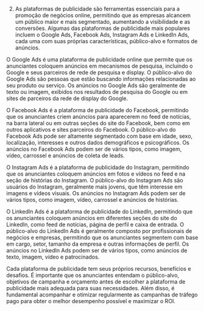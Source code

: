 
2) As plataformas de publicidade são ferramentas essenciais para a promoção de negócios online, permitindo que as empresas alcancem um público maior e mais segmentado, aumentando a visibilidade e as conversões. Algumas das plataformas de publicidade mais populares incluem o Google Ads, Facebook Ads, Instagram Ads e LinkedIn Ads, cada uma com suas próprias características, público-alvo e formatos de anúncios.

O Google Ads é uma plataforma de publicidade online que permite que os anunciantes coloquem anúncios em mecanismos de pesquisa, incluindo o Google e seus parceiros de rede de pesquisa e display. O público-alvo do Google Ads são pessoas que estão buscando informações relacionadas ao seu produto ou serviço. Os anúncios no Google Ads são geralmente de texto ou imagem, exibidos nos resultados de pesquisa do Google ou em sites de parceiros da rede de display do Google.

O Facebook Ads é a plataforma de publicidade do Facebook, permitindo que os anunciantes criem anúncios para aparecerem no feed de notícias, na barra lateral ou em outras seções do site do Facebook, bem como em outros aplicativos e sites parceiros do Facebook. O público-alvo do Facebook Ads pode ser altamente segmentado com base em idade, sexo, localização, interesses e outros dados demográficos e psicográficos. Os anúncios no Facebook Ads podem ser de vários tipos, como imagem, vídeo, carrossel e anúncios de coleta de leads.

O Instagram Ads é a plataforma de publicidade do Instagram, permitindo que os anunciantes coloquem anúncios em fotos e vídeos no feed e na seção de histórias do Instagram. O público-alvo do Instagram Ads são usuários do Instagram, geralmente mais jovens, que têm interesse em imagens e vídeos visuais. Os anúncios no Instagram Ads podem ser de vários tipos, como imagem, vídeo, carrossel e anúncios de histórias.

O LinkedIn Ads é a plataforma de publicidade do LinkedIn, permitindo que os anunciantes coloquem anúncios em diferentes seções do site do LinkedIn, como feed de notícias, página de perfil e caixa de entrada. O público-alvo do LinkedIn Ads é geralmente composto por profissionais de negócios e empresas, permitindo que os anunciantes segmentem com base em cargo, setor, tamanho da empresa e outras informações de perfil. Os anúncios no LinkedIn Ads podem ser de vários tipos, como anúncios de texto, imagem, vídeo e patrocinados.

Cada plataforma de publicidade tem seus próprios recursos, benefícios e desafios. É importante que os anunciantes entendam o público-alvo, objetivos de campanha e orçamento antes de escolher a plataforma de publicidade mais adequada para suas necessidades. Além disso, é fundamental acompanhar e otimizar regularmente as campanhas de tráfego pago para obter o melhor desempenho possível e maximizar o ROI.